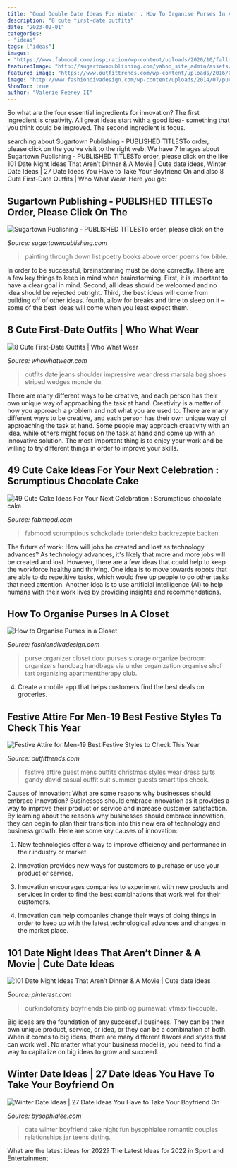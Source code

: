 ```yaml
---
title: "Good Double Date Ideas For Winter : How To Organise Purses In A Closet"
description: "8 cute first-date outfits"
date: "2023-02-01"
categories:
- "ideas"
tags: ["ideas"]
images:
- "https://www.fabmood.com/inspiration/wp-content/uploads/2020/10/fall-wallpaper-2-370x617.jpg"
featuredImage: "http://sugartownpublishing.com/yahoo_site_admin/assets/images/full_cover_small.45135712_std.jpg"
featured_image: "https://www.outfittrends.com/wp-content/uploads/2016/04/festive-4.jpg"
image: "http://www.fashiondivadesign.com/wp-content/uploads/2014/07/purse-organizer1-526x960.jpg"
ShowToc: true
author: "Valerie Feeney II"
---
```



So what are the four essential ingredients for innovation? The first ingredient is creativity. All great ideas start with a good idea- something that you think could be improved. The second ingredient is focus.

	

		
searching about Sugartown Publishing - PUBLISHED TITLESTo order, please click on the you've visit to the right web. We have 7 Images about Sugartown Publishing - PUBLISHED TITLESTo order, please click on the like 101 Date Night Ideas That Aren’t Dinner &amp; A Movie | Cute date ideas, Winter Date Ideas | 27 Date Ideas You Have to Take Your Boyfriend On and also 8 Cute First-Date Outfits | Who What Wear. Here you go:
		
    
## Sugartown Publishing - PUBLISHED TITLESTo Order, Please Click On The

<img loading=lazy src="http://sugartownpublishing.com/yahoo_site_admin/assets/images/full_cover_small.45135712_std.jpg" onerror="this.onerror=null;this.src='https://tse4.mm.bing.net/th?id=OIP.4Uifz-DbHvlVAHUy0ZWppQAAAA&amp;pid=15.1';" alt="Sugartown Publishing - PUBLISHED TITLESTo order, please click on the">

_Source: sugartownpublishing.com_

>painting through down list poetry books above order poems fox bible. 

	

In order to be successful, brainstorming must be done correctly. There are a few key things to keep in mind when brainstorming. First, it is important to have a clear goal in mind. Second, all ideas should be welcomed and no idea should be rejected outright. Third, the best ideas will come from building off of other ideas. fourth, allow for breaks and time to sleep on it – some of the best ideas will come when you least expect them.

    
## 8 Cute First-Date Outfits | Who What Wear

<img loading=lazy src="https://cdn.cliqueinc.com/posts/198834/8-impressive-and-cute-first-date-outfits-1850352-1469636849.700x0c.jpg" onerror="this.onerror=null;this.src='https://tse3.mm.bing.net/th?id=OIP.jIEsxvi8Bzs4AT_nhn2--QHaLe&amp;pid=15.1';" alt="8 Cute First-Date Outfits | Who What Wear">

_Source: whowhatwear.com_

>outfits date jeans shoulder impressive wear dress marsala bag shoes striped wedges monde du. 

	

There are many different ways to be creative, and each person has their own unique way of approaching the task at hand.
Creativity is a matter of how you approach a problem and not what you are used to. There are many different ways to be creative, and each person has their own unique way of approaching the task at hand. Some people may approach creativity with an idea, while others might focus on the task at hand and come up with an innovative solution. The most important thing is to enjoy your work and be willing to try different things in order to improve your skills.

    
## 49 Cute Cake Ideas For Your Next Celebration : Scrumptious Chocolate Cake

<img loading=lazy src="https://www.fabmood.com/inspiration/wp-content/uploads/2020/10/fall-wallpaper-2-370x617.jpg" onerror="this.onerror=null;this.src='https://tse4.mm.bing.net/th?id=OIP.BXDLqp9CJsvZZq2X5wsWuQAAAA&amp;pid=15.1';" alt="49 Cute Cake Ideas For Your Next Celebration : Scrumptious chocolate cake">

_Source: fabmood.com_

>fabmood scrumptious schokolade tortendeko backrezepte backen. 

	

The future of work: How will jobs be created and lost as technology advances?
As technology advances, it's likely that more and more jobs will be created and lost. However, there are a few ideas that could help to keep the workforce healthy and thriving. One idea is to move towards robots that are able to do repetitive tasks, which would free up people to do other tasks that need attention. Another idea is to use artificial intelligence (AI) to help humans with their work lives by providing insights and recommendations.

    
## How To Organise Purses In A Closet

<img loading=lazy src="http://www.fashiondivadesign.com/wp-content/uploads/2014/07/purse-organizer1-526x960.jpg" onerror="this.onerror=null;this.src='https://tse3.mm.bing.net/th?id=OIP.iFo8uwjH-1yPFR8FPOZKAwHaNh&amp;pid=15.1';" alt="How to Organise Purses in a Closet">

_Source: fashiondivadesign.com_

>purse organizer closet door purses storage organize bedroom organizers handbag handbags via under organization organise shof tart organizing apartmenttherapy club. 

	

4. Create a mobile app that helps customers find the best deals on groceries. 

    
## Festive Attire For Men-19 Best Festive Styles To Check This Year

<img loading=lazy src="https://www.outfittrends.com/wp-content/uploads/2016/04/festive-4.jpg" onerror="this.onerror=null;this.src='https://tse4.mm.bing.net/th?id=OIP.No8pWNPNVLHbYFHDxw58FAAAAA&amp;pid=15.1';" alt="Festive Attire for Men-19 Best Festive Styles to Check This Year">

_Source: outfittrends.com_

>festive attire guest mens outfits christmas styles wear dress suits gandy david casual outfit suit summer guests smart tips check. 

	

Causes of innovation: What are some reasons why businesses should embrace innovation?
Businesses should embrace innovation as it provides a way to improve their product or service and increase customer satisfaction. By learning about the reasons why businesses should embrace innovation, they can begin to plan their transition into this new era of technology and business growth. Here are some key causes of innovation:
1. New technologies offer a way to improve efficiency and performance in their industry or market.

2. Innovation provides new ways for customers to purchase or use your product or service.

3. Innovation encourages companies to experiment with new products and services in order to find the best combinations that work well for their customers.

4. Innovation can help companies change their ways of doing things in order to keep up with the latest technological advances and changes in the market place.


    
## 101 Date Night Ideas That Aren’t Dinner &amp; A Movie | Cute Date Ideas

<img loading=lazy src="https://i.pinimg.com/736x/37/ce/13/37ce137211ebf8b16366951278f6c383.jpg" onerror="this.onerror=null;this.src='https://tse2.mm.bing.net/th?id=OIP.Rekmj3tCVXTlXCD6y2jfIQHaSh&amp;pid=15.1';" alt="101 Date Night Ideas That Aren’t Dinner &amp; A Movie | Cute date ideas">

_Source: pinterest.com_

>ourkindofcrazy boyfriends bio pinblog purnawati vfmax fixcouple. 

	

Big ideas are the foundation of any successful business. They can be their own unique product, service, or idea, or they can be a combination of both. When it comes to big ideas, there are many different flavors and styles that can work well. No matter what your business model is, you need to find a way to capitalize on big ideas to grow and succeed.

    
## Winter Date Ideas | 27 Date Ideas You Have To Take Your Boyfriend On

<img loading=lazy src="https://bysophialee.com/wp-content/uploads/2017/12/winter-date-ideas-romantic-683x1024.png" onerror="this.onerror=null;this.src='https://tse1.mm.bing.net/th?id=OIP.YK__Opq6mJK-Eb4ERWFEHQHaLG&amp;pid=15.1';" alt="Winter Date Ideas | 27 Date Ideas You Have to Take Your Boyfriend On">

_Source: bysophialee.com_

>date winter boyfriend take night fun bysophialee romantic couples relationships jar teens dating. 

	

What are the latest ideas for 2022?
The Latest Ideas for 2022 in Sport and Entertainment

